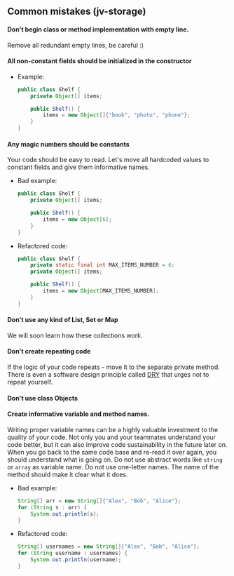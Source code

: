 ## Common mistakes (jv-storage)

#### Don't begin class or method implementation with empty line.  
Remove all redundant empty lines, be careful :)
#### All non-constant fields should be initialized in the constructor
- Example:
    ```java
    public class Shelf {
        private Object[] items;
    
        public Shelf() {
            items = new Object[]{"book", "photo", "phone"};
        }
    }
    ```
#### Any magic numbers should be constants
Your code should be easy to read. Let's move all hardcoded values to constant fields and give them informative names.

- Bad example:
    ```java
    public class Shelf {
        private Object[] items;
    
        public Shelf() {
            items = new Object[6];
        }
    }
    ```
- Refactored code:
    ```java
    public class Shelf {
        private static final int MAX_ITEMS_NUMBER = 6;
        private Object[] items;
    
        public Shelf() {
            items = new Object[MAX_ITEMS_NUMBER];
        }
    }
    ```
#### Don't use any kind of List, Set or Map
We will soon learn how these collections work.
#### Don't create repeating code
If the logic of your code repeats - move it to the separate private method. 
There is even a software design principle called [DRY](https://dzone.com/articles/software-design-principles-dry-and-kiss) that urges not to repeat yourself.
#### Don't use class Objects
#### Create informative variable and method names.
Writing proper variable names can be a highly valuable investment to the quality of your code. 
Not only you and your teammates understand your code better, but it can also improve code sustainability in the future later on. 
When you go back to the same code base and re-read it over again, you should understand what is going on.
Do not use abstract words like `string` or `array` as variable name. Do not use one-letter names. The name of the method should make it clear what it does.
- Bad example:
    ```java
    String[] arr = new String[]{"Alex", "Bob", "Alice"};
    for (String s : arr) {
        System.out.println(s);
    }
    ```
- Refactored code:
    ```java
    String[] usernames = new String[]{"Alex", "Bob", "Alice"};
    for (String username : usernames) {
        System.out.println(username);
    }
    ```
    
